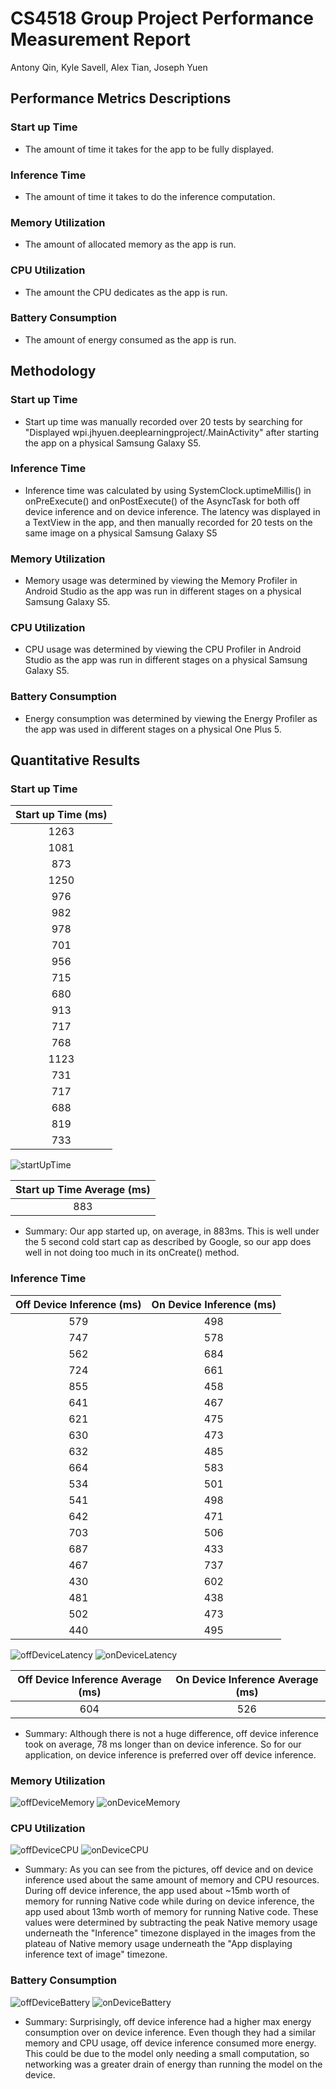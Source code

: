 # CS4518 Group Project Performance Measurement Report
Antony Qin, Kyle Savell, Alex Tian, Joseph Yuen

## Performance Metrics Descriptions
### Start up Time
* The amount of time it takes for the app to be fully displayed.
### Inference Time
* The amount of time it takes to do the inference computation.
### Memory Utilization
* The amount of allocated memory as the app is run.
### CPU Utilization
* The amount the CPU dedicates as the app is run.
### Battery Consumption
* The amount of energy consumed as the app is run.

## Methodology
### Start up Time
* Start up time was manually recorded over 20 tests by searching for "Displayed wpi.jhyuen.deeplearningproject/.MainActivity" after starting the app on a physical Samsung Galaxy S5.
### Inference Time
* Inference time was calculated by using SystemClock.uptimeMillis() in onPreExecute() and onPostExecute() of the AsyncTask for both off device inference and on device inference. The latency was displayed in a TextView in the app, and then manually recorded for 20 tests on the same image on a physical Samsung Galaxy S5
### Memory Utilization
* Memory usage was determined by viewing the Memory Profiler in Android Studio as the app was run in different stages on a physical Samsung Galaxy S5.
### CPU Utilization
* CPU usage was determined by viewing the CPU Profiler in Android Studio as the app was run in different stages on a physical Samsung Galaxy S5.
### Battery Consumption
* Energy consumption was determined by viewing the Energy Profiler as the app was used in different stages on a physical One Plus 5.

## Quantitative Results
### Start up Time

|Start up Time (ms)|
|:----------------:|
|1263|
|1081|
|873|
|1250|
|976|
|982|
|978|
|701|
|956|
|715|
|680|
|913|
|717|
|768|
|1123|
|731|
|717|
|688|
|819|
|733|

![startUpTime](images/startUpTime.png) 

|Start up Time Average (ms)|
|:------------------------:|
|883|

* Summary: Our app started up, on average, in 883ms. This is well under the 5 second cold start cap as described by Google, so our app does well in not doing too much in its onCreate() method.

### Inference Time

|Off Device Inference (ms)| On Device Inference (ms)|
|:-----------------------:|:-----------------------:|
|           579           |           498           |
|           747           |           578           |
|           562           |           684           |
|           724           |           661           |
|           855           |           458           |
|           641           |           467           |
|           621           |           475           |
|           630           |           473           |
|           632           |           485           |
|           664           |           583           |
|           534           |           501           |
|           541           |           498           |
|           642           |           471           |
|           703           |           506           |
|           687           |           433           |
|           467           |           737           |
|           430           |           602           |
|           481           |           438           |
|           502           |           473           |
|           440           |           495           |

![offDeviceLatency](images/offDeviceLatency.png) 
![onDeviceLatency](images/onDeviceLatency.png)

|Off Device Inference Average (ms)| On Device Inference Average (ms)|
|:-------------------------------:|:-------------------------------:|
|               604               |               526               |

* Summary: Although there is not a huge difference, off device inference took on average, 78 ms longer than on device inference. So for our application, on device inference is preferred over off device inference.

### Memory Utilization
![offDeviceMemory](images/offDeviceMemory.png) 
![onDeviceMemory](images/onDeviceMemory.png) 

### CPU Utilization
![offDeviceCPU](images/offDeviceCPU.png)
![onDeviceCPU](images/onDeviceCPU.png)

* Summary: As you can see from the pictures, off device and on device inference used about the same amount of memory and CPU resources. During off device inference, the app used about ~15mb worth of memory for running Native code while during on device inference, the app used about 13mb worth of memory for running Native code. These values were determined by subtracting the peak Native memory usage underneath the "Inference" timezone displayed in the images from the plateau of Native memory usage underneath the "App displaying inference text of image" timezone.

### Battery Consumption
![offDeviceBattery](images/offDeviceBattery.png)
![onDeviceBattery](images/onDeviceBattery.png)

* Summary: Surprisingly, off device inference had a higher max energy consumption over on device inference. Even though they had a similar memory and CPU usage, off device inference consumed more energy. This could be due to the model only needing a small computation, so networking was a greater drain of energy than running the model on the device.

